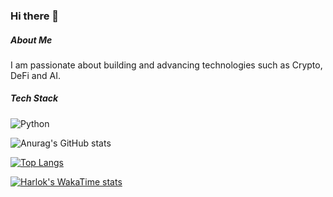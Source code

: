 
<!--
**ksmit323/ksmit323** is a ✨ _special_ ✨ repository because its `README.md` (this file) appears on your GitHub profile.

Here are some ideas to get you started:

- 🔭 I’m currently working on ...
- 🌱 I’m currently learning ...
- 👯 I’m looking to collaborate on ...
- 🤔 I’m looking for help with ...
- 💬 Ask me about ...
- 📫 How to reach me: ...
- 😄 Pronouns: ...
- ⚡ Fun fact: ...
-->

### Hi there 👋

##### About Me
I am passionate about building and advancing technologies such as Crypto, DeFi and AI.

##### Tech Stack
![Python](https://img.shields.io/badge/Python-3776AB?style=for-the-badge&logo=python&logoColor=white)

![Anurag's GitHub stats](https://github-readme-stats.vercel.app/api?username=ksmit323&hide=issues,prs&hide_rank=true)

[![Top Langs](https://github-readme-stats.vercel.app/api/top-langs/?username=ksmit323)](https://github.com/anuraghazra/github-readme-stats)

[![Harlok's WakaTime stats](https://github-readme-stats.vercel.app/api/wakatime?username=ksmit323)](https://github.com/anuraghazra/github-readme-stats)
